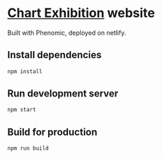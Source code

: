 # [Chart Exhibition](https://chartexhibition.com) website

Built with Phenomic, deployed on netlify.

## Install dependencies

```sh
npm install
```

## Run development server

```sh
npm start
```

## Build for production

```sh
npm run build
```
